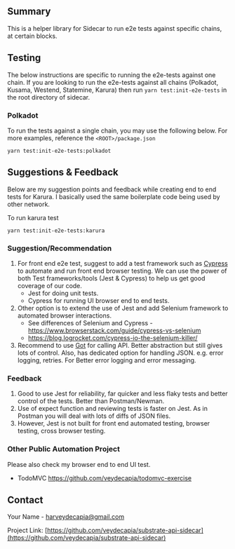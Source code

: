 ## Summary

This is a helper library for Sidecar to run e2e tests against specific chains, at certain blocks. 

## Testing

The below instructions are specific to running the e2e-tests against one chain. 
If you are looking to run the e2e-tests against all chains (Polkadot, Kusama, Westend, Statemine, Karura) then run `yarn test:init-e2e-tests` in 
the root directory of sidecar.

### Polkadot 

To run the tests against a single chain, you may use the following below. For more examples, reference the `<ROOT>/package.json`

`yarn test:init-e2e-tests:polkadot`



## Suggestions & Feedback

Below are my suggestion points and feedback while creating end to end tests for Karura. I basically used the same boilerplate code being used by other network.

To run karura test

`yarn test:init-e2e-tests:karura`


### Suggestion/Recommendation

1. For front end e2e test, suggest to add a test framework such as [Cypress](https://www.cypress.io/) to automate and run front end browser testing. We can use the power of both Test frameworks/tools (Jest & Cypress) to help us get good coverage of our code.
	- Jest for doing unit tests.
	- Cypress for running UI browser end to end tests.
2. Other option is to extend the use of Jest and add Selenium framework to automated browser interactions.
   - See differences of Selenium and Cypress - https://www.browserstack.com/guide/cypress-vs-selenium
   - https://blog.logrocket.com/cypress-io-the-selenium-killer/
3. Recommend to use [Got](https://www.npmjs.com/package/got) for calling API. Better abstraction but still gives lots of control. Also, has dedicated option for handling JSON. e.g. error logging, retries. For Better error logging and error messaging.


### Feedback
1. Good to use Jest for reliability, far quicker and less flaky tests and better control of the tests. Better than Postman/Newman.
2. Use of expect function and reviewing tests is faster on Jest. As in Postman you will deal with lots of diffs of JSON files.
3. However, Jest is not built for front end automated testing, browser testing, cross browser testing. 

### Other Public Automation Project
Please also check my browser end to end UI test.
- TodoMVC https://github.com/veydecapia/todomvc-exercise




<!-- CONTACT -->
## Contact

Your Name - harveydecapia@gmail.com

Project Link: [https://github.com/veydecapia/substrate-api-sidecar](https://github.com/veydecapia/substrate-api-sidecar)
